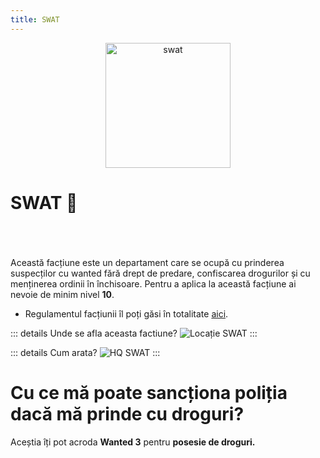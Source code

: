 ```yaml
---
title: SWAT
---
```




<p align="center">
    <img width="200" src="https://i.imgur.com/1oNRaNx.png" alt="swat">
</p>


# SWAT 🚨
<br> <br> <br> 
Această facțiune este un  departament care se ocupă cu prinderea suspecților cu wanted fără drept de predare, confiscarea drogurilor și cu menținerea ordinii în închisoare.
Pentru a aplica la această facțiune ai nevoie de minim nivel **10**.

- Regulamentul facțiunii îl poți găsi în totalitate [aici](https://ragepanel.b-hood.ro/rules/view/regulament-departamente "Link regulament ").

::: details Unde se afla aceasta factiune?
![Locație SWAT](https://i.imgur.com/uewlje8.png "Locație SWAT")
:::

::: details Cum arata?
![HQ SWAT](https://i.imgur.com/QhhJ78F.png "HQ SWAT")
:::

# Cu ce mă poate sancționa poliția dacă mă prinde cu droguri?
Aceștia îți pot acroda **Wanted 3** pentru **posesie de droguri.**
